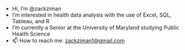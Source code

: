 -  Hi, I’m @zackziman
-  I’m interested in health data analysis with the use of Excel, SQL, Tableau, and R
-  I’m currently a Senior at the University of Maryland studying Public Health Science
- 📫 How to reach me: zackziman1@gmail.com

<!---
zackziman/zackziman is a ✨ special ✨ repository because its `README.md` (this file) appears on your GitHub profile.
You can click the Preview link to take a look at your changes.
--->
